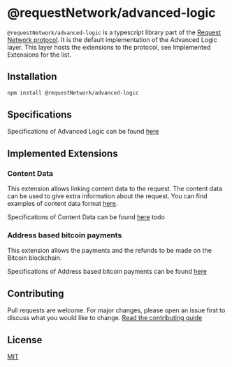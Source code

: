 # @requestNetwork/advanced-logic

`@requestNetwork/advanced-logic` is a typescript library part of the [Request Network protocol](https://github.com/RequestNetwork/requestNetwork).
It is the default implementation of the Advanced Logic layer. This layer hosts the extensions to the protocol, see Implemented Extensions for the list.

## Installation

```bash
npm install @requestNetwork/advanced-logic
```

## Specifications

Specifications of Advanced Logic can be found [here](https://github.com/RequestNetwork/requestNetwork/blob/develop-v2/packages/advanced-logic/specs/advanced-logic-specs-0.1.0-DRAFT.md)

## Implemented Extensions

### Content Data

This extension allows linking content data to the request. The content data can be used to give extra information about the request. You can find examples of content data format [here](https://github.com/RequestNetwork/requestNetwork/tree/master/packages/data-format).

Specifications of Content Data can be found [here](https://github.com/RequestNetwork/requestNetwork/blob/develop-v2/packages/advanced-logic/specs/content-data-0.1.0-DRAFT.md)
todo

### Address based bitcoin payments

This extension allows the payments and the refunds to be made on the Bitcoin blockchain.

Specifications of Address based bitcoin payments can be found [here](https://github.com/RequestNetwork/requestNetwork/blob/develop-v2/packages/advanced-logic/specs/payment-network-btc-address-based-0.1.0-DRAFT.md)

## Contributing

Pull requests are welcome. For major changes, please open an issue first to discuss what you would like to change.
[Read the contributing guide](https://github.com/RequestNetwork/requestNetwork/blob/master/CONTRIBUTING.md)

## License

[MIT](https://github.com/RequestNetwork/requestNetwork/blob/develop-v2/LICENSE)
